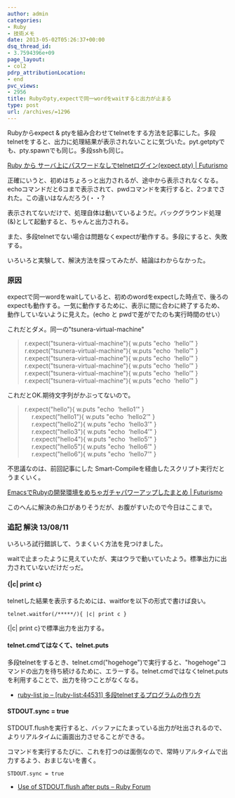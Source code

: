 ```yaml
---
author: admin
categories:
- Ruby
- 技術メモ
date: 2013-05-02T05:26:37+00:00
dsq_thread_id:
- 3.7594396e+09
page_layout:
- col2
pdrp_attributionLocation:
- end
pvc_views:
- 2956
title: Rubyのpty,expectで同一wordをwaitすると出力が止まる
type: post
url: /archives/=1296
---
```


Rubyからexpect & ptyを組み合わせてtelnetをする方法を記事にした。多段telnetをすると、出力に処理結果が表示されないことに気づいた。pyt.getptyでも、pty.spawnでも同じ。多段sshも同じ。

[Ruby から サーバ上にパスワードなしでtelnetログイン(expect,pty) | Futurismo][1]

正確にいうと、初めはちょろっと出力されるが、途中から表示されなくなる。echoコマンドだと6コまで表示されて、pwdコマンドを実行すると、2つまでされた。この違いはなんだろう(・・?

表示されてないだけで、処理自体は動いているようだ。バックグラウンド処理(&)として起動すると、ちゃんと出力される。

また、多段telnetでない場合は問題なくexpectが動作する。多段にすると、失敗する。

いろいろと実験して、解決方法を探ってみたが、結論はわからなかった。

### 原因

expectで同一wordをwaitしていると、初めのwordをexpectした時点で、後ろのexpectも動作する。一気に動作するために、表示に間に合わに終了するため、動作していないように見えた。(echo と pwdで差がでたのも実行時間のせい）

これだとダメ。同一の"tsunera-virtual-machine"

> r.expect("tsunera-virtual-machine"){ w.puts "echo&#160; &#8216;hello&#8217;" }    
> r.expect("tsunera-virtual-machine"){ w.puts "echo&#160; &#8216;hello&#8217;" }    
> r.expect("tsunera-virtual-machine"){ w.puts "echo&#160; &#8216;hello&#8217;" }    
> r.expect("tsunera-virtual-machine"){ w.puts "echo&#160; &#8216;hello&#8217;" }    
> r.expect("tsunera-virtual-machine"){ w.puts "echo&#160; &#8216;hello&#8217;" }    
> r.expect("tsunera-virtual-machine"){ w.puts "echo&#160; &#8216;hello&#8217;" }

これだとOK.期待文字列がかぶってないので。

> r.expect("hello"){ w.puts "echo&#160; &#8216;hello1&#8217;" }   
> &#160;&#160;&#160; r.expect("hello1"){ w.puts "echo&#160; &#8216;hello2&#8217;" }   
> &#160;&#160;&#160; r.expect("hello2"){ w.puts "echo&#160; &#8216;hello3&#8217;" }   
> &#160;&#160;&#160; r.expect("hello3"){ w.puts "echo&#160; &#8216;hello4&#8217;" }   
> &#160;&#160;&#160; r.expect("hello4"){ w.puts "echo&#160; &#8216;hello5&#8217;" }   
> &#160;&#160;&#160; r.expect("hello5"){ w.puts "echo&#160; &#8216;hello6&#8217;" }   
> &#160;&#160;&#160; r.expect("hello6"){ w.puts "echo&#160; &#8216;hello7&#8217;" }

不思議なのは、前回記事にした Smart-Compileを経由したスクリプト実行だとうまくいく。

[EmacsでRubyの開発環境をめちゃガチャパワーアップしたまとめ | Futurismo][2]

このへんに解決の糸口がありそうだが、お腹がすいたので今日はここまで。

### 追記 解決 13/08/11

いろいろ試行錯誤して、うまくいく方法を見つけました。

waitで止まったように見えていたが、実はウラで動いていたよう。標準出力に出力されていないだけだっだ。

#### {|c| print c}

telnetした結果を表示するためには、waitforを以下の形式で書けば良い。

    telnet.waitfor(/*****/){ |c| print c }
    

{|c| print c}で標準出力を出力する。

#### telnet.cmdてはなくて、telnet.puts

多段telnetをするとき、telnet.cmd("hogehoge")で実行すると、"hogehoge"コマンドの出力を待ち続けるために、エラーする。telnet.cmdではなくtelnet.putsを利用することで、出力を待つことがなくなる。

  * <a href="https://ruby.11.x6.nabble.com/ruby-list-44531-telnet-td3545797.html" target="_blank">ruby-list jp &#8211; [ruby-list:44531] 多段telnetするプログラムの作り方</a>

#### STDOUT.sync = true

STDOUT.flushを実行すると、バッファにたまっている出力が吐出されるので、よりリアルタイムに画面出力させることができる。

コマンドを実行するたびに、これを打つのは面倒なので、常時リアルタイムで出力するよう、おまじないを書く。

    STDOUT.sync = true
    

  * <a href="https://www.ruby-forum.com/topic/208856" target="_blank">Use of STDOUT.flush after puts &#8211; Ruby Forum</a>

 [1]: https://futurismo.biz/archives/1286
 [2]: https://futurismo.biz/archives/1295